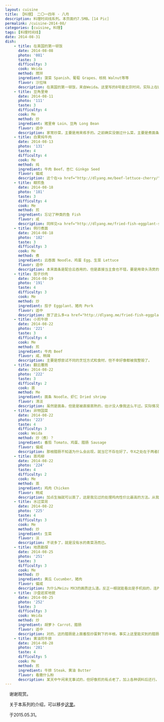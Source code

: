 ```yaml
---
layout: cuisine
title: 【料理】 二〇一四年 · 八月
description: 料理时间线系列。本页面约7.5MB。[14 Pic]
permalink: /cuisine-2014-08/
categories: [cuisine, 料理]
tags: [料理时间线]
date: 2014-08-31
dish:
    - title: 在美国的第一顿饭
      date: 2014-08-08
      photo: '081'
      taste: 3
      difficulty: 3
      cook: Weida
      method: 搅拌
      ingredient: 菠菜 Spanish、葡萄 Grapes、核桃 Walnut等等
      flavor: 沙拉味
      description: 在美国的第一顿饭，来自Weida。这里写的8号是北京时间，实际上在USA只是7号晚上9点左右。蔬菜沙拉是美国传统食物，我觉得这是老外们获取维生素的主要途径？
    - title: 豆角里脊
      date: 2014-08-11
      photo: '111'
      taste: 3
      difficulty: 4
      cook: Me
      method: 炒
      ingredient: 猪里脊 Loin、豆角 Long Bean
      flavor: 适中
      description: 家常炒菜，主要是用来练手的。之前确实没做过什么菜，主要是煮面条……
    - title: 白果炖牛肉
      date: 2014-08-13
      photo: '131'
      taste: 4
      difficulty: 4
      cook: Me
      method: 炖
      ingredient: 牛肉 Beef、杏仁 Ginkgo Seed
      flavor: 偏咸
      description: 这个在<a href="http://dlyang.me/beef-lettuce-cherry/">另一个帖子</a>有过描述，就不多写了。
    - title: 糊煎鱼
      date: 2014-08-18
      photo: '181'
      taste: 3
      difficulty: 4
      cook: Me
      method: 煎
      ingredient: 忘记了种类的鱼 Fish
      flavor: 咸
      description: 同样见<a href="http://dlyang.me/fried-fish-eggplant-stew-soup/">另一帖子</a>，其实也没啥可说的啦。
    - title: 例行煮面
      date: 2014-08-18
      photo: '182'
      taste: 3
      difficulty: 3
      cook: Me
      method: 煮
      ingredient: 云吞面 Noodle、鸡蛋 Egg、生菜 Lettuce
      flavor: 适中
      description: 本来面条是配合云吞用的，但是直接当主食也不错，要是用骨头汤煲的话就更棒了。
    - title: 茄子炒肉
      date: 2014-08-19
      photo: '191'
      taste: 4
      difficulty: 3
      cook: Me
      method: 炒
      ingredient: 茄子 Eggplant、猪肉 Pork
      flavor: 适中
      description: 放了这么多<a href="http://dlyang.me/fried-fish-eggplant-stew-soup/">其他帖子</a>的照片，导致我想把以前的日志删掉……
    - title: 小煎牛排
      date: 2014-08-22
      photo: '221'
      taste: 3
      difficulty: 4
      cook: Me
      method: 煎
      ingredient: 牛肉 Beef
      flavor: 咸、稍辣
      description: 主要是想尝试不同的烹饪方式和食材，但不幸好像都被我整毁了。
    - title: 翻云覆雨
      date: 2014-08-22
      photo: '222'
      taste: 3
      difficulty: 2
      cook: 蒸
      method: Me
      ingredient: 面条 Noodle、虾仁 Dried shrimp
      flavor: 清淡
      description: 虽然是面条，但是是被直接蒸熟的，估计没人像我这么干过。实际情况是下面的面条被整的比较烂了，上面的还稍微有点硬。如果蒸的过程中再拌一下就不错，虽然本质上面条就不该这么搞。
    - title: 异物国菜
      date: 2014-08-22
      photo: '223'
      taste: 4
      difficulty: 3
      cook: Weida
      method: 炒（煮）？
      ingredient: 番茄 Tomato、鸡蛋、腊肠 Sausage
      flavor: 偏咸
      description: 那根腊肠不知道为什么会出现，就当它不存在好了。牛X之处在于两者的味道没有任何互相影响。
    - title: 蒸鸡柳
      date: 2014-08-22
      photo: '224'
      taste: 4
      difficulty: 2
      cook: Me
      method: 蒸
      ingredient: 鸡肉 Chicken
      flavor: 稍咸
      description: 加点生抽就可以蒸了，这是我见过的处理鸡肉性价比最高的方法。从我妈那里学的。事实上在家经常这么吃。
    - title: 水过菜背
      date: 2014-08-22
      photo: '225'
      taste: 4
      difficulty: 3
      cook: Me
      method: 炒
      ingredient: 生菜
      flavor: 淡
      description: 不说多了，就是没有水的青菜汤而已。
    - title: 地质勘探
      date: 2014-08-25
      photo: '251'
      taste: 3
      difficulty: 3
      cook: Me
      method: 炒
      ingredient: 黄瓜 Cucumber、猪肉
      flavor: 偏咸
      description: 为什么Meizu MX3的画质这么渣。反正一眼就能看出是手机拍的，连PS都救不回来了，嗯。
    - title: 沙盘岩浆地貌
      date: 2014-08-25
      photo: '252'
      taste: 3
      difficulty: 3
      cook: Weida
      method: 炒
      ingredient: 胡萝卜 Carrot、腊肠
      flavor: 适中
      description: 对的，这的腊肠是上面番茄炒蛋剩下的半根。事实上这里能买到的腊肠有好几种口味，但是没有我家乡那边的风味的。
    - title: 黄油煎牛排
      date: 2014-08-28
      photo: '281'
      taste: 4
      difficulty: 5
      cook: Me
      method: 煎
      ingredient: 牛排 Steak、黄油 Butter
      flavor: 看撒什么粉
      description: 某天中午闲来无事试的，但好像煎的有点老了，加上各种调料后还行。Anyway，我技术不过关。
---
```


　谢谢观赏。

　关于本系列的介绍，可以移步[这里](/cuisine-timeline-series/)。

　于2015.05.31。
